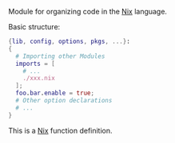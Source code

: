 Module for organizing code in the [Nix](Nix.md) language.

Basic structure: 
```nix
{lib, config, options, pkgs, ...}:
{
  # Importing other Modules
  imports = [
    # ...
    ./xxx.nix
  ];
  foo.bar.enable = true;
  # Other option declarations
  # ...
}
```

This is a [Nix](Nix.md) function definition.